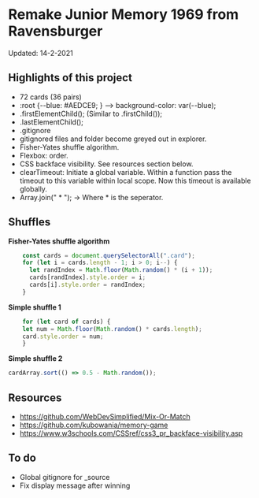 # Remake Junior Memory 1969 from Ravensburger

Updated: 14-2-2021


## Highlights of this project
* 72 cards (36 pairs)
* :root {--blue: #AEDCE9; } --> background-color: var(--blue);
* .firstElementChild(); (Similar to .firstChild());
* .lastElementChild();
* .gitignore
* gitignored files and folder become greyed out in explorer.
* Fisher-Yates shuffle algorithm.
* Flexbox: order. 
* CSS backface visibility. See resources section below.
* clearTimeout: Initiate a global variable. Within a function pass the timeout to this variable within local scope. Now this timeout is available globally. 
* Array.join(" * "); -> Where * is the seperator.



## Shuffles
<strong>Fisher-Yates shuffle algorithm</strong>

```javascript
    const cards = document.querySelectorAll(".card");
    for (let i = cards.length - 1; i > 0; i--) {
      let randIndex = Math.floor(Math.random() * (i + 1));
      cards[randIndex].style.order = i;
      cards[i].style.order = randIndex;
    }
```

<strong>Simple shuffle 1</strong>

```javascript
    for (let card of cards) {
    let num = Math.floor(Math.random() * cards.length);
    card.style.order = num;
    }
```

<strong>Simple shuffle 2</strong>

```javascript
cardArray.sort(() => 0.5 - Math.random());
```


## Resources
* https://github.com/WebDevSimplified/Mix-Or-Match
* https://github.com/kubowania/memory-game
* https://www.w3schools.com/CSSref/css3_pr_backface-visibility.asp 

## To do
* Global gitignore for _source
* Fix display message after winning